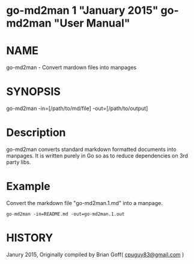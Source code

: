 go-md2man 1 "January 2015" go-md2man "User Manual"
==================================================

# NAME
  go-md2man - Convert mardown files into manpages

# SYNOPSIS
  go-md2man -in=[/path/to/md/file] -out=[/path/to/output]

# Description
  go-md2man converts standard markdown formatted documents into manpages. It is
  written purely in Go so as to reduce dependencies on 3rd party libs.

# Example
  Convert the markdown file "go-md2man.1.md" into a manpage.

    go-md2man -in=README.md -out=go-md2man.1.out

# HISTORY
  Janury 2015, Originally compiled by Brian Goff( cpuguy83@gmail.com )

